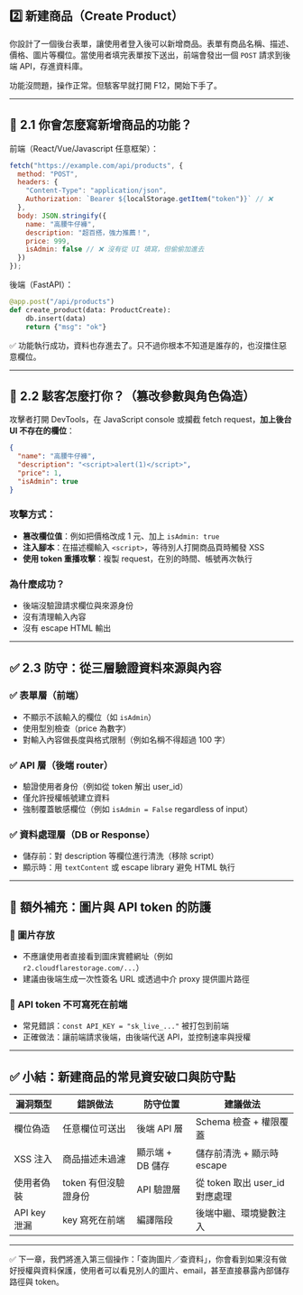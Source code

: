 ## 2️⃣ 新建商品（Create Product）

你設計了一個後台表單，讓使用者登入後可以新增商品。表單有商品名稱、描述、價格、圖片等欄位。當使用者填完表單按下送出，前端會發出一個 `POST` 請求到後端 API，存進資料庫。

功能沒問題，操作正常。但駭客早就打開 F12，開始下手了。

---

## 🔻 2.1 你會怎麼寫新增商品的功能？

前端（React/Vue/Javascript 任意框架）：

```js
fetch("https://example.com/api/products", {
  method: "POST",
  headers: {
    "Content-Type": "application/json",
    Authorization: `Bearer ${localStorage.getItem("token")}` // ❌
  },
  body: JSON.stringify({
    name: "高腰牛仔褲",
    description: "超百搭，強力推薦！",
    price: 999,
    isAdmin: false // ❌ 沒有從 UI 填寫，但偷偷加進去
  })
});
```

後端（FastAPI）：

```python
@app.post("/api/products")
def create_product(data: ProductCreate):
    db.insert(data)
    return {"msg": "ok"}
```

✅ 功能執行成功，資料也存進去了。只不過你根本不知道是誰存的，也沒擋住惡意欄位。

---

## 🧨 2.2 駭客怎麼打你？（篡改參數與角色偽造）

攻擊者打開 DevTools，在 JavaScript console 或攔截 fetch request，**加上後台 UI 不存在的欄位**：

```json
{
  "name": "高腰牛仔褲",
  "description": "<script>alert(1)</script>",
  "price": 1,
  "isAdmin": true
}
```

### 攻擊方式：

* **篡改欄位值**：例如把價格改成 1 元、加上 `isAdmin: true`
* **注入腳本**：在描述欄輸入 `<script>`，等待別人打開商品頁時觸發 XSS
* **使用 token 重播攻擊**：複製 request，在別的時間、帳號再次執行

### 為什麼成功？

* 後端沒驗證請求欄位與來源身份
* 沒有清理輸入內容
* 沒有 escape HTML 輸出

---

## ✅ 2.3 防守：從三層驗證資料來源與內容

### ✅ 表單層（前端）

* 不顯示不該輸入的欄位（如 `isAdmin`）
* 使用型別檢查（price 為數字）
* 對輸入內容做長度與格式限制（例如名稱不得超過 100 字）

### ✅ API 層（後端 router）

* 驗證使用者身份（例如從 token 解出 user\_id）
* 僅允許授權帳號建立資料
* 強制覆蓋敏感欄位（例如 `isAdmin = False` regardless of input）

### ✅ 資料處理層（DB or Response）

* 儲存前：對 description 等欄位進行清洗（移除 script）
* 顯示時：用 `textContent` 或 escape library 避免 HTML 執行

---

## 🧠 額外補充：圖片與 API token 的防護

### 🔐 圖片存放

* 不應讓使用者直接看到圖床實體網址（例如 `r2.cloudflarestorage.com/...`）
* 建議由後端生成一次性簽名 URL 或透過中介 proxy 提供圖片路徑

### 🔐 API token 不可寫死在前端

* 常見錯誤：`const API_KEY = "sk_live_..."` 被打包到前端
* 正確做法：讓前端請求後端，由後端代送 API，並控制速率與授權

---

## ✅ 小結：新建商品的常見資安破口與防守點

| 漏洞類型       | 錯誤做法          | 防守位置        | 建議做法                     |
| ---------- | ------------- | ----------- | ------------------------ |
| 欄位偽造       | 任意欄位可送出       | 後端 API 層    | Schema 檢查 + 權限覆蓋         |
| XSS 注入     | 商品描述未過濾       | 顯示端 + DB 儲存 | 儲存前清洗 + 顯示時 escape       |
| 使用者偽裝      | token 有但沒驗證身份 | API 驗證層     | 從 token 取出 user\_id 對應處理 |
| API key 泄漏 | key 寫死在前端     | 編譯階段        | 後端中繼、環境變數注入              |

---

✅ 下一章，我們將進入第三個操作：「查詢圖片／查資料」，你會看到如果沒有做好授權與資料保護，使用者可以看見別人的圖片、email，甚至直接暴露內部儲存路徑與 token。
